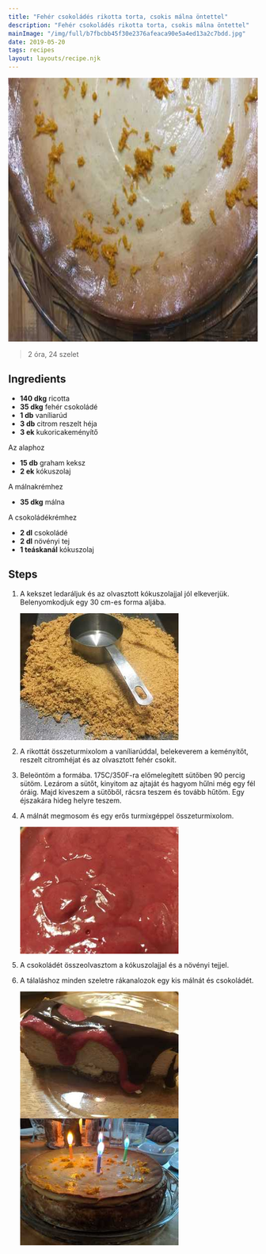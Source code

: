```yaml
---
title: "Fehér csokoládés rikotta torta, csokis málna öntettel"
description: "Fehér csokoládés rikotta torta, csokis málna öntettel"
mainImage: "/img/full/b7fbcbb45f30e2376afeaca90e5a4ed13a2c7bdd.jpg"
date: 2019-05-20
tags: recipes
layout: layouts/recipe.njk
---
```

                            
<p align="center"><a href="https://cookpad.com/hu/receptek/8824999-feher-csokolades-rikotta-torta-csokis-malna-ontettel" rel="Recipe source page"><img width="751" height="532" src="/img/full/b7fbcbb45f30e2376afeaca90e5a4ed13a2c7bdd.jpg"/></a></p>

> 2 óra, 24 szelet 

## Ingredients
* **140 dkg** ricotta
* **35 dkg** fehér csokoládé
* **1 db** vaníliarúd
* **3 db** citrom reszelt héja
* **3 ek** kukoricakeményítő

Az alaphoz
* **15 db** graham keksz
* **2 ek** kókuszolaj

A málnakrémhez
* **35 dkg** málna

A csokoládékrémhez
* **2 dl** csokoládé
* **2 dl** növényi tej
* **1 teáskanál** kókuszolaj

## Steps

1. A kekszet ledaráljuk és az olvasztott kókuszolajjal jól elkeverjük. Belenyomkodjuk egy 30 cm-es forma aljába.
 
    <p><img width="320" height="256" align="left" src="/img/full/cf7326f6cf15fb1cf17c99ad04234d07eada1d86.jpg"/></p><div style="clear: both"/>

2. A rikottát összeturmixolom a vaníliarúddal, belekeverem a keményítőt, reszelt citromhéjat és az olvasztott fehér csokit.
 
    <div style="clear: both"/>

3. Beleöntöm a formába. 175C/350F-ra előmelegített sütőben 90 percig sütöm. Lezárom a sütőt, kinyitom az ajtaját és hagyom hűlni még egy fél óráig. Majd kiveszem a sütőből, rácsra teszem és tovább hűtöm. Egy éjszakára hideg helyre teszem.
 
    <div style="clear: both"/>

4. A málnát megmosom és egy erős turmixgéppel összeturmixolom.
 
    <p><img width="320" height="256" align="left" src="/img/full/69009a97f129236b52d253623de030e78251f286.jpg"/></p><div style="clear: both"/>

5. A csokoládét összeolvasztom a kókuszolajjal és a növényi tejjel.
 
    <div style="clear: both"/>

6. A tálaláshoz minden szeletre rákanalozok egy kis málnát és csokoládét.
 
    <p><img width="320" height="256" align="left" src="/img/full/8f36643477ccf1d3e361570bb1f7adbf791070a7.jpg"/></p><p><img width="320" height="256" align="left" src="/img/full/bf5df93250e001aba8bfdebe75b740c5a6fcf078.jpg"/></p><div style="clear: both"/>


